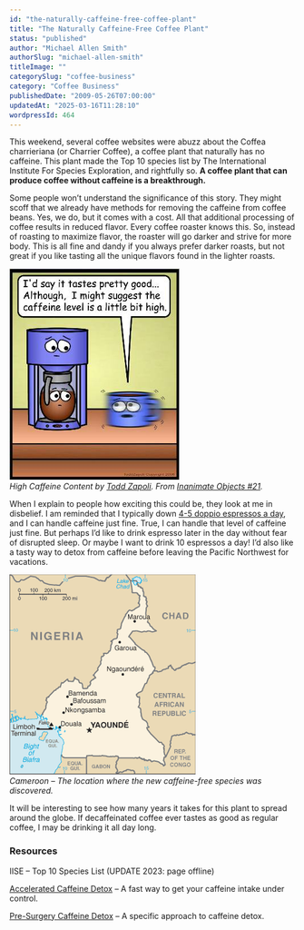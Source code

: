 ```yaml
---
id: "the-naturally-caffeine-free-coffee-plant"
title: "The Naturally Caffeine-Free Coffee Plant"
status: "published"
author: "Michael Allen Smith"
authorSlug: "michael-allen-smith"
titleImage: ""
categorySlug: "coffee-business"
category: "Coffee Business"
publishedDate: "2009-05-26T07:00:00"
updatedAt: "2025-03-16T11:28:10"
wordpressId: 464
---
```


This weekend, several coffee websites were abuzz about the Coffea charrieriana (or Charrier Coffee), a coffee plant that naturally has no caffeine. This plant made the Top 10 species list by The International Institute For Species Exploration, and rightfully so. **A coffee plant that can produce coffee without caffeine is a breakthrough.**

Some people won’t understand the significance of this story. They might scoff that we already have methods for removing the caffeine from coffee beans. Yes, we do, but it comes with a cost. All that additional processing of coffee results in reduced flavor. Every coffee roaster knows this. So, instead of roasting to maximize flavor, the roaster will go darker and strive for more body. This is all fine and dandy if you always prefer darker roasts, but not great if you like tasting all the unique flavors found in the lighter roasts.

![High Caffeine Content ](comic-high-caffeine1.jpg)  
_High Caffeine Content by [Todd Zapoli](/by/todd-zapoli/). From [Inanimate Objects #21](/inanimate-objects-comics-21/)._

When I explain to people how exciting this could be, they look at me in disbelief. I am reminded that I typically down [4-5 doppio espressos a day](/caffeine-consumption-by-coffee-fanatics/), and I can handle caffeine just fine. True, I can handle that level of caffeine just fine. But perhaps I’d like to drink espresso later in the day without fear of disrupted sleep. Or maybe I want to drink 10 espressos a day! I’d also like a tasty way to detox from caffeine before leaving the Pacific Northwest for vacations.

![Cameroon map](cameroon-map.gif)  
_Cameroon – The location where the new caffeine-free species was discovered._

It will be interesting to see how many years it takes for this plant to spread around the globe. If decaffeinated coffee ever tastes as good as regular coffee, I may be drinking it all day long.

### Resources

IISE – Top 10 Species List (UPDATE 2023: page offline)

[Accelerated Caffeine Detox](/accelerated-caffeine-detox/) – A fast way to get your caffeine intake under control.

[Pre-Surgery Caffeine Detox](/pre-surgery-caffeine-detox/) – A specific approach to caffeine detox.
